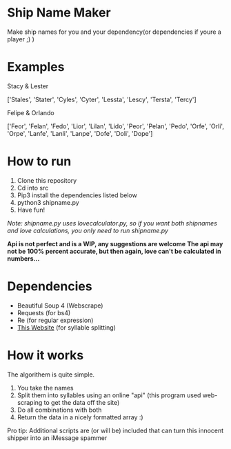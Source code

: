 # Ship Name Maker

Make ship names for you and your dependency(or dependencies if youre a player ;) )

# Examples

Stacy & Lester

['Stales', 'Stater', 'Cyles', 'Cyter', 'Lessta', 'Lescy', 'Tersta', 'Tercy']

Felipe & Orlando

['Feor', 'Felan', 'Fedo', 'Lior', 'Lilan', 'Lido', 'Peor', 'Pelan', 'Pedo', 'Orfe', 'Orli', 'Orpe', 'Lanfe', 'Lanli', 'Lanpe', 'Dofe', 'Doli', 'Dope']

# How to run

1. Clone this repository
2. Cd into src
3. Pip3 install the dependencies listed below
4. python3 shipname.py
5. Have fun!

*Note: shipname.py uses lovecalculator.py, so if you want both shipnames and love calculations, you only need to run shipname.py*

**Api is not perfect and is a WIP, any suggestions are welcome**
**The api may not be 100% percent accurate, but then again, love can't be calculated in numbers...**

# Dependencies

- Beautiful Soup 4 (Webscrape)
- Requests (for bs4)
- Re (for regular expression)
- [This Website](http://www.syllablecount.com/syllables/) (for syllable splitting)

# How it works

The algorithem is quite simple.

1. You take the names
2. Split them into syllables using an online "api" (this program used web-scraping to get the data off the site)
3. Do all combinations with both
4. Return the data in a nicely formatted array :)

Pro tip: Additional scripts are (or will be) included that can turn this innocent shipper into an iMessage spammer


